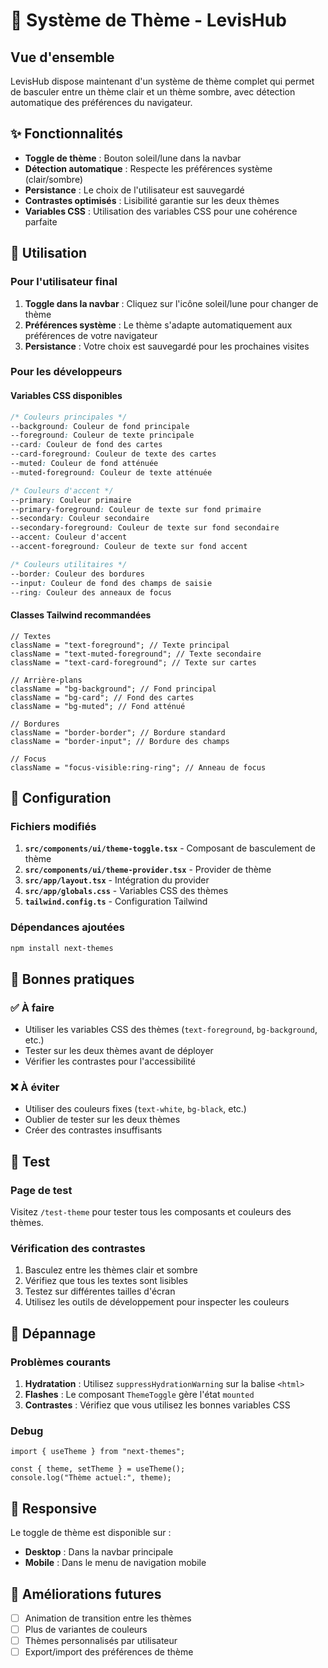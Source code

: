 # 🎨 Système de Thème - LevisHub

## Vue d'ensemble

LevisHub dispose maintenant d'un système de thème complet qui permet de basculer entre un thème clair et un thème sombre, avec détection automatique des préférences du navigateur.

## ✨ Fonctionnalités

-   **Toggle de thème** : Bouton soleil/lune dans la navbar
-   **Détection automatique** : Respecte les préférences système (clair/sombre)
-   **Persistance** : Le choix de l'utilisateur est sauvegardé
-   **Contrastes optimisés** : Lisibilité garantie sur les deux thèmes
-   **Variables CSS** : Utilisation des variables CSS pour une cohérence parfaite

## 🚀 Utilisation

### Pour l'utilisateur final

1. **Toggle dans la navbar** : Cliquez sur l'icône soleil/lune pour changer de thème
2. **Préférences système** : Le thème s'adapte automatiquement aux préférences de votre navigateur
3. **Persistance** : Votre choix est sauvegardé pour les prochaines visites

### Pour les développeurs

#### Variables CSS disponibles

```css
/* Couleurs principales */
--background: Couleur de fond principale
--foreground: Couleur de texte principale
--card: Couleur de fond des cartes
--card-foreground: Couleur de texte des cartes
--muted: Couleur de fond atténuée
--muted-foreground: Couleur de texte atténuée

/* Couleurs d'accent */
--primary: Couleur primaire
--primary-foreground: Couleur de texte sur fond primaire
--secondary: Couleur secondaire
--secondary-foreground: Couleur de texte sur fond secondaire
--accent: Couleur d'accent
--accent-foreground: Couleur de texte sur fond accent

/* Couleurs utilitaires */
--border: Couleur des bordures
--input: Couleur de fond des champs de saisie
--ring: Couleur des anneaux de focus
```

#### Classes Tailwind recommandées

```tsx
// Textes
className = "text-foreground"; // Texte principal
className = "text-muted-foreground"; // Texte secondaire
className = "text-card-foreground"; // Texte sur cartes

// Arrière-plans
className = "bg-background"; // Fond principal
className = "bg-card"; // Fond des cartes
className = "bg-muted"; // Fond atténué

// Bordures
className = "border-border"; // Bordure standard
className = "border-input"; // Bordure des champs

// Focus
className = "focus-visible:ring-ring"; // Anneau de focus
```

## 🔧 Configuration

### Fichiers modifiés

1. **`src/components/ui/theme-toggle.tsx`** - Composant de basculement de thème
2. **`src/components/ui/theme-provider.tsx`** - Provider de thème
3. **`src/app/layout.tsx`** - Intégration du provider
4. **`src/app/globals.css`** - Variables CSS des thèmes
5. **`tailwind.config.ts`** - Configuration Tailwind

### Dépendances ajoutées

```bash
npm install next-themes
```

## 🎯 Bonnes pratiques

### ✅ À faire

-   Utiliser les variables CSS des thèmes (`text-foreground`, `bg-background`, etc.)
-   Tester sur les deux thèmes avant de déployer
-   Vérifier les contrastes pour l'accessibilité

### ❌ À éviter

-   Utiliser des couleurs fixes (`text-white`, `bg-black`, etc.)
-   Oublier de tester sur les deux thèmes
-   Créer des contrastes insuffisants

## 🧪 Test

### Page de test

Visitez `/test-theme` pour tester tous les composants et couleurs des thèmes.

### Vérification des contrastes

1. Basculez entre les thèmes clair et sombre
2. Vérifiez que tous les textes sont lisibles
3. Testez sur différentes tailles d'écran
4. Utilisez les outils de développement pour inspecter les couleurs

## 🐛 Dépannage

### Problèmes courants

1. **Hydratation** : Utilisez `suppressHydrationWarning` sur la balise `<html>`
2. **Flashes** : Le composant `ThemeToggle` gère l'état `mounted`
3. **Contrastes** : Vérifiez que vous utilisez les bonnes variables CSS

### Debug

```tsx
import { useTheme } from "next-themes";

const { theme, setTheme } = useTheme();
console.log("Thème actuel:", theme);
```

## 📱 Responsive

Le toggle de thème est disponible sur :

-   **Desktop** : Dans la navbar principale
-   **Mobile** : Dans le menu de navigation mobile

## 🌟 Améliorations futures

-   [ ] Animation de transition entre les thèmes
-   [ ] Plus de variantes de couleurs
-   [ ] Thèmes personnalisés par utilisateur
-   [ ] Export/import des préférences de thème
